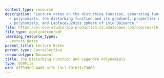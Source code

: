 ```yaml
---
content_type: resource
description: "Lecture notes on the disturbing function, generating function for Legendre\
  \ polynomials, the disturbing function and its gradient, properties of Legendre\
  \ polynomials, and Laplace\u2019s sphere of in\uFB02uence."
file: https://ol-ocw-studio-app-production.s3.amazonaws.com/courses/16-346-astrodynamics-fall-2008/d753d9c944d9bffb13c169f0f1c73d69_lec_29.pdf
file_type: application/pdf
learning_resource_types:
- Lecture Notes
parent_title: Lecture Notes
parent_type: CourseSection
resourcetype: Document
title: The Disturbing Function and Legendre Polynomials
type: OCWFile
uid: d753d9c9-44d9-bffb-13c1-69f0f1c73d69
---
```


